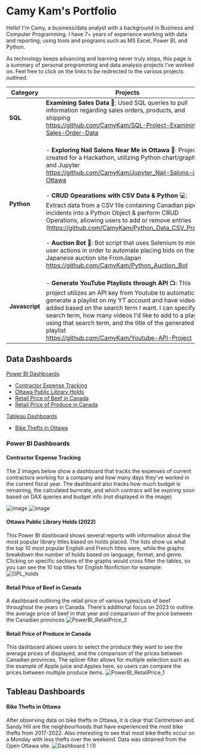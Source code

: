 # Camy Kam's Portfolio
Hello! I'm Camy, a business/data analyst with a background in Business and Computer Programming. I have 7+ years of experience working with data and reporting; 
using tools and programs such as MS Excel, Power BI, and Python. 

As technology keeps advancing and learning never truly stops, this page is a summary of personal programming and data analysis projects I've worked on.
Feel free to click on the links to be redirected to the various projects outlined.



| Category  | Projects |
| ------------- | ------------- |
| **SQL** | **Examining Sales Data** 🔎: Used SQL queries to pull information regarding sales orders, products, and shipping<br> https://github.com/CamyKam/SQL-Project-Examining-Sales-Order-Data<br>|
| **Python**  |<br> - **Exploring Nail Salons Near Me in Ottawa** 💅: Project created for a Hackathon, utilizing Python chart/graphs and Jupyter <br> https://github.com/CamyKam/Jupyter_Nail-Salons-in-Ottawa<br><br> - **CRUD Opearations with CSV Data & Python** 💻: Extract data from a CSV file containing Canadian pipeline incidents into a Python Object & perform CRUD Operations, allowing users to add or remove entries<br>(https://github.com/CamyKam/Python_Data_CSV_Project) <br><br> - **Auction Bot** 🤖: Bot script that uses Selenium to mimic user actions in order to automate placing bids on the Japanese auction site FromJapan <br>https://github.com/CamyKam/Python_Auction_Bot |
| **Javascript**  |<br> - **Generate YouTube Playlists through API** 📺: This project utilizes an API key from Youtube to automatically generate a playlist on my YT account and have videos added based on the search term I want. I can specify a search term, how many videos I'd like to add to a playlist using that search term, and the title of the generated playlist <br>https://github.com/CamyKam/Youtube-API-Project <br>|

## Data Dashboards
[Power BI Dashboards](#Power-BI-Dashboards)
  - [Contractor Expense Tracking](#Contractor-Expense-Tracking)
  - [Ottawa Public Library Holds](#Ottawa-Public-Library-Holds (2022))
  - [Retail Price of Beef in Canada](#Retail-Price-of-Beef-in-Canada)
  - [Retail Price of Produce in Canada](#Retail-Price-of-Produce-in-Canada)
    
[Tableau Dashboards](#Tableau-Dashboards)
  - [Bike Thefts in Ottawa](#Bike-Thefts-in-Ottawa)

### Power BI Dashboards
#### Contractor Expense Tracking
The 2 images below show a dashboard that tracks the expenses of current contractors working for a company and how many days they've worked in the current fiscal year. 
The dashboard also tracks how much budget is remaining, the calculated burnrate, and which contracs will be expiring soon based on DAX queries and budget info (not displayed in the image)

![image](https://github.com/user-attachments/assets/641218c3-afbc-4696-8f97-e29583532530)
![image](https://github.com/user-attachments/assets/9acbac97-2ad6-4935-836d-523304b7db37)

#### Ottawa Public Library Holds (2022)
This Power BI dashboard shows several reports with information about the most popular library titles based on holds placed. The lists show us what the top 10 most popular English and French titles were, while the graphs breakdown the number of holds based on language, format, and genre. Clicking on specific sections of the graphs would cross filter the tables, so you can see the 10 top titles for English Nonfiction for example:
![OPL_holds](https://github.com/user-attachments/assets/9f21792f-1083-445b-abdb-ad3cdfade724)

#### Retail Price of Beef in Canada
A dashboard outlining the retail price of various types/cuts of beef throughout the years in Canada. There's additional focus on 2023 to outline the average price of beef in that year and comparison of the price between the Canadian provinces
![PowerBI_RetailPrice_2](https://github.com/user-attachments/assets/2e3ddf47-b9d2-4a51-bb1a-9c7e5dd5f4bf)

#### Retail Price of Produce in Canada
This dashboard allows users to select the produce they want to see the average prices of displayed, and the comparison of the prices between Canadian provinces. The splicer filter allows for multiple selection such as the example of Apple juice and Apples here, so users can compare the prices between multiple produce items.
![PowerBI_RetailPrice_1](https://github.com/user-attachments/assets/f7d36d76-2e4f-4fc5-ac3c-89605770d57c)

## Tableau Dashboards
#### Bike Thefts in Ottawa
After observing data on bike thefts in Ottawa, it is clear that Centretown and Sandy Hill are the neighbourhoods that have experienced the most bike thefts from 2017-2022. Also interesting to see that most bike thefts occur on a Monday with less thefts over the weekend.
Data was obtained from the Open Ottawa site.
![Dashboard 1 (1)](https://github.com/user-attachments/assets/bd37a183-d34e-43be-8dfa-90dc0adb5569)

